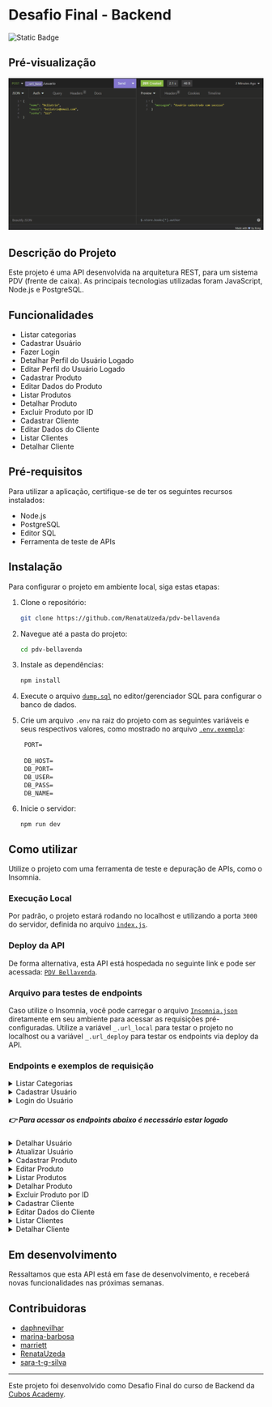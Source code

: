 # Desafio Final - Backend

![Static Badge](https://img.shields.io/badge/STATUS-Em%20Desenvolvimento-blue)

## Pré-visualização

![modulo5](./assets/preview.gif)

## Descrição do Projeto

Este projeto é uma API desenvolvida na arquitetura REST, para um sistema PDV (frente de caixa). As principais tecnologias utilizadas foram JavaScript, Node.js e PostgreSQL.

## Funcionalidades

- Listar categorias
- Cadastrar Usuário
- Fazer Login
- Detalhar Perfil do Usuário Logado
- Editar Perfil do Usuário Logado
- Cadastrar Produto
- Editar Dados do Produto
- Listar Produtos
- Detalhar Produto
- Excluir Produto por ID
- Cadastrar Cliente
- Editar Dados do Cliente
- Listar Clientes
- Detalhar Cliente

## Pré-requisitos

Para utilizar a aplicação, certifique-se de ter os seguintes recursos instalados:

- Node.js
- PostgreSQL
- Editor SQL
- Ferramenta de teste de APIs

## Instalação

Para configurar o projeto em ambiente local, siga estas etapas:

1. Clone o repositório:

   ```bash
   git clone https://github.com/RenataUzeda/pdv-bellavenda
   ```

2. Navegue até a pasta do projeto:

   ```bash
   cd pdv-bellavenda
   ```

3. Instale as dependências:

   ```bash
   npm install
   ```

4. Execute o arquivo [`dump.sql`](dump.sql) no editor/gerenciador SQL para configurar o banco de dados.

5. Crie um arquivo `.env` na raiz do projeto com as seguintes variáveis e seus respectivos valores, como mostrado no arquivo [`.env.exemplo`](.env.exemplo):

   ```
    PORT=

    DB_HOST=
    DB_PORT=
    DB_USER=
    DB_PASS=
    DB_NAME=
   ```

6. Inicie o servidor:

   ```
   npm run dev
   ```

## Como utilizar

Utilize o projeto com uma ferramenta de teste e depuração de APIs, como o Insomnia.

### Execução Local

Por padrão, o projeto estará rodando no localhost e utilizando a porta `3000` do servidor, definida no arquivo [`index.js`](./src/index.js).

### Deploy da API

De forma alternativa, esta API está hospedada no seguinte link e pode ser acessada: [`PDV Bellavenda`](https://pdv-bellavenda.cyclic.app/).

### Arquivo para testes de endpoints

Caso utilize o Insomnia, você pode carregar o arquivo [`Insomnia.json`](./assets/Insomnia.json) diretamente em seu ambiente para acessar as requisições pré-configuradas. Utilize a variável `_.url_local` para testar o projeto no localhost ou a variável `_.url_deploy` para testar os endpoints via deploy da API.

### Endpoints e exemplos de requisição

<details>
<summary>Listar Categorias</summary>

`GET` `/categoria`

Essa rota lista todas as categorias cadastradas na API, não é necessário estar logado para acessar.

Exemplo de requisição

```
// GET /categoria
// Sem conteúdo no corpo (body) da requisição
```

</details>

<details>
<summary>Cadastrar Usuário</summary>

`POST` `/usuario`

Permite que o usuário cadastre-se na aplicação.

Exemplo de requisição

```
// POST /usuario
{
    "nome": "Bellatrix",
    "email": "bellatrix@email.com",
    "senha": "123"
}
```

</details>

<details>
<summary>Login do Usuário</summary>

`POST` `/login`

Permite o usuario cadastrado realizar seu login no sistema.

Exemplo de requisição

```
// POST /login
{
    "email": "bellatrix@email.com",
    "senha": "123"
}
```

</details>

##### 👉 Para acessar os endpoints abaixo é necessário estar logado

<details>
<summary>Detalhar Usuário</summary>

`GET` `/usuario`

Essa rota detalha os dados do perfil do usuário que estiver logado (exceto a senha). Esta rota só é acessível mediante login.

Exemplo de requisição

```
// GET /usuario
// Sem conteúdo no corpo (body) da requisição
```

</details>

<details>
<summary>Atualizar Usuário</summary>

`PUT` `/usuario`

Essa rota identifica o ID do usuário logado através do token de autenticação e realiza alterações nos dados deste usuário.

Exemplo de requisição

```
// PUT /usuario
{
    "nome": "Bellavenda",
    "email": "bellavenda@email.com",
    "senha": "321"
}
```

</details>

<details>
<summary>Cadastrar Produto</summary>

`POST` `/produto`

Essa rota permite que o usuário logado faça o cadastro de um novo produto no sistema.

Exemplo de requisição

```
// POST /produto
{
    "descricao": "Leite integral em caixa",
    "quantidade_estoque": 42,
    "valor": 548,
    "categoria_id": 4
}
```

</details>

<details>
<summary>Editar Produto</summary>

`PUT` `/produto/:id`

Essa rota permite que o usuário logado faça alterações em um produto existente no sistema.

Exemplo de requisição

```
// PUT /produto/1
{
    "descricao": "Leite integral em caixa",
    "quantidade_estoque": 42,
    "valor": 548,
    "categoria_id": 4
}
```

</details>

<details>
<summary>Listar Produtos</summary>

`GET` `/produto`

Essa rota lista todos os produtos cadastrados na API. Caso seja informado o parâmetro de requisição (qery params) `categoria_id`, a resposta será uma lista com filtro de produtos que possuem aquela categoria.

Exemplo de requisição

```
// GET /produto
// Sem conteúdo no corpo (body) da requisição

// GET /produto?categoria_id=4
// Sem conteúdo no corpo (body) da requisição
```

</details>

<details>
<summary>Detalhar Produto</summary>

`GET` `/produto/:id`

Essa rota detalha os dados do produto cadastrado no sistema que corresponda ao id informado.

Exemplo de requisição

```
// GET /produto/1
// Sem conteúdo no corpo (body) da requisição
```

</details>

<details>
<summary>Excluir Produto por ID</summary>

`DELETE` `/produto/:id`

Essa rota faz a exclusão no banco de dados do produto que corresponde ao id informado na rota.

Exemplo de requisição

```
// DELETE /produto/1
// Sem conteúdo no corpo (body) da requisição
```

</details>

<details>
<summary>Cadastrar Cliente</summary>

`POST` `/cliente`

Permite que o usuário logado no sistema cadastre um novo cliente no banco de dados.

Exemplo de requisição

```
// POST /cliente

// campos obrigatórios
{
    "nome": "Bellatrix",
    "email": "bellatrix@email.com",
    "cpf": "123"
}

// campos opcionais
{
    "cep" : "00000000",
    "rua" : "X",
    "numero" : 12,
    "bairro" : "Y",
    "cidade" : "Z",
    "estado" : "UF"
}
```

</details>

<details>
<summary>Editar Dados do Cliente</summary>

`PUT` `/cliente/:id`

Permite que o usuário logado no sistema edite dados de um cliente existente no banco de dados.

Exemplo de requisição

```
// PUT /cliente/1

// campos obrigatórios
{
    "nome": "Bellatrix",
    "email": "bellatrix@email.com",
    "cpf": "123"
}

// campos opcionais
{
    "cep" : "00000000",
    "rua" : "X",
    "numero" : 12,
    "bairro" : "Y",
    "cidade" : "Z",
    "estado" : "UF"
}
```

</details>

<details>
<summary>Listar Clientes</summary>

`GET` `/cliente`

Essa rota lista todos os clientes cadastrados na API.

Exemplo de requisição

```
// GET /produto
// Sem conteúdo no corpo (body) da requisição
```

</details>

<details>
<summary>Detalhar Cliente</summary>

`GET` `/cliente/:id`

Essa rota detalha os dados do cliente cadastrado no sistema que corresponda ao id informado.

Exemplo de requisição

```
// GET /cliente/1
// Sem conteúdo no corpo (body) da requisição
```

</details>

## Em desenvolvimento

Ressaltamos que esta API está em fase de desenvolvimento, e receberá novas funcionalidades nas próximas semanas.

## Contribuidoras

- [daphnevilhar](https://github.com/daphnevilhar)
- [marina-barbosa](https://github.com/marina-barbosa)
- [marriett](https://github.com/marriett)
- [RenataUzeda](https://github.com/RenataUzeda)
- [sara-t-g-silva](https://github.com/sara-t-g-silva)

---

Este projeto foi desenvolvido como Desafio Final do curso de Backend da [Cubos Academy](https://cubos.academy/).
